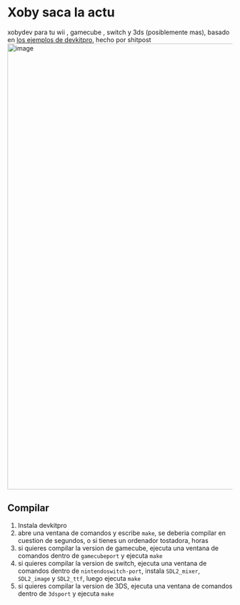 # Xoby saca la actu
xobydev para tu wii , gamecube , switch y 3ds (posiblemente mas), basado en [los ejemplos de devkitpro](https://github.com/devkitPro/), hecho por shitpost
<img width="1641" height="1000" alt="image" src="https://github.com/user-attachments/assets/228146a6-3f18-45d1-82a3-19947b7f2921" />

## Compilar
1. Instala devkitpro
2. abre una ventana de comandos y escribe `make`, se deberia compilar en cuestion de segundos, o si tienes un ordenador tostadora, horas
3. si quieres compilar la version de gamecube, ejecuta una ventana de comandos dentro de `gamecubeport` y ejecuta `make`
4. si quieres compilar la version de switch, ejecuta una ventana de comandos dentro de `nintendoswitch-port`, instala `SDL2_mixer`, `SDL2_image` y  `SDL2_ttf`, luego ejecuta `make`
5. si quieres compilar la version de 3DS, ejecuta una ventana de comandos dentro de `3dsport` y ejecuta `make`
